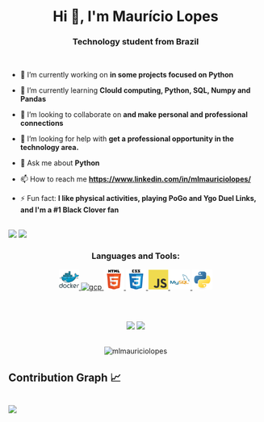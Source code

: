 # 
<h1 align="center">Hi 👋, I'm Maurício Lopes</h1>
<h3 align="center">Technology student from Brazil</h3><br>

- 🔭 I’m currently working on **in some projects focused on Python**

- 🌱 I’m currently learning **Clould computing, Python, SQL, Numpy and Pandas**

- 👯 I’m looking to collaborate on **and make personal and professional connections**

- 🤝 I’m looking for help with **get a professional opportunity in the technology area.**

- 💬 Ask me about **Python**

- 📫 How to reach me **https://www.linkedin.com/in/mlmauriciolopes/**

- ⚡ Fun fact: **I like physical activities, playing PoGo and Ygo Duel Links, and I'm a #1 Black Clover fan**
<br><br>
<div align="">
  <!--<a href="https://github.com/mlmauriciolopes">-->
  <img height="180em" src="https://github-readme-stats.vercel.app/api?username=mlmauriciolopes&show_icons=true&theme=dark&include_all_commits=true&count_private=true"/>
  <img height="180em" src="https://github-readme-stats.vercel.app/api/top-langs/?username=mlmauriciolopes&layout=compact&langs_count=7&theme=dark"/>
</div>
<!--
<h3 align="center">Connect with me:</h3>
<p align="center">
<a href="https://linkedin.com/in/mauricio lopes da silva" target="blank"><img align="center" src="https://raw.githubusercontent.com/rahuldkjain/github-profile-readme-generator/master/src/images/icons/Social/linked-in-alt.svg" alt="mauricio lopes da silva" height="30" width="40" /></a>
</p>
-->

<h3 align="center">Languages and Tools:</h3>
<p align="center">
  </a> <a href="https://www.docker.com/" target="_blank"> <img src="https://raw.githubusercontent.com/devicons/devicon/master/icons/docker/docker-original-wordmark.svg" alt="docker" width="40" height="40"/> </a> 
  <a href="https://cloud.google.com" target="_blank"> <img src="https://www.vectorlogo.zone/logos/google_cloud/google_cloud-icon.svg" alt="gcp" width="40" height="40"/> </a> 
  <a href="https://www.w3.org/html/" target="_blank"> <img src="https://raw.githubusercontent.com/devicons/devicon/master/icons/html5/html5-original-wordmark.svg" alt="html5" width="40" height="40"/> </a> 
  <a href="https://www.w3schools.com/css/" target="_blank"> <img src="https://raw.githubusercontent.com/devicons/devicon/master/icons/css3/css3-original-wordmark.svg" alt="css3" width="40" height="40"/> 
  <a href="https://developer.mozilla.org/en-US/docs/Web/JavaScript" target="_blank"> <img src="https://raw.githubusercontent.com/devicons/devicon/master/icons/javascript/javascript-original.svg" alt="javascript" width="40" height="40"/> </a> 
  <a href="https://www.mysql.com/" target="_blank"> <img src="https://raw.githubusercontent.com/devicons/devicon/master/icons/mysql/mysql-original-wordmark.svg" alt="mysql" width="40" height="40"/> </a> 
  <a href="https://www.python.org" target="_blank"> <img src="https://raw.githubusercontent.com/devicons/devicon/master/icons/python/python-original.svg" alt="python" width="40" height="40"/> </a> </p><br>
  
  ##
<div align="center">
  <a href = "mailto:mlsilva1990@gmail.com"><img src="https://img.shields.io/badge/-Gmail-%23333?style=for-the-badge&logo=gmail&logoColor=white" target="_blank"></a>
  <a href="https://www.linkedin.com/in/mlmauriciolopes/" target="_blank"><img src="https://img.shields.io/badge/-LinkedIn-%230077B5?style=for-the-badge&logo=linkedin&logoColor=white" target="_blank"></a> 
  </div><br>

<p align="center"> <img src="https://komarev.com/ghpvc/?username=mlmauriciolopes&label=Profile%20views&color=0e75b6&style=flat-square" alt="mlmauriciolopes" /> </p>

## Contribution Graph 📈
<br>
<div>
    <img src="https://activity-graph.herokuapp.com/graph?username=mlmauriciolopes&theme=xcode&area=true" />
</div>
<br/>


<!--

<div align="center"><h1>Olá ! Eu Sou o Maurício Lopes 👋</h1><br><br>
</div>


<div align="center">
  <a href="https://github.com/mlmauriciolopes">
  <img height="180em" src="https://github-readme-stats.vercel.app/api?username=mlmauriciolopes&show_icons=true&theme=dark&include_all_commits=true&count_private=true"/>
  <img height="180em" src="https://github-readme-stats.vercel.app/api/top-langs/?username=mlmauriciolopes&layout=compact&langs_count=7&theme=dark"/>
</div>
  
<div align="center" style="display: inline_block"><br>
  <img align="center" alt="Rafa-Js" height="30" width="40" src="https://raw.githubusercontent.com/devicons/devicon/master/icons/javascript/javascript-plain.svg">
  <img align="center" alt="Rafa-HTML" height="30" width="40" src="https://raw.githubusercontent.com/devicons/devicon/master/icons/html5/html5-original.svg">
  <img align="center" alt="Rafa-CSS" height="30" width="40" src="https://raw.githubusercontent.com/devicons/devicon/master/icons/css3/css3-original.svg">
  <img align="center" alt="Rafa-Python" height="30" width="40" src="https://raw.githubusercontent.com/devicons/devicon/master/icons/python/python-original.svg">
  <img align="center" alt="Rafa-Python" height="30" width="40" src="https://raw.githubusercontent.com/devicons/devicon/master/icons/php/php-original.svg">
</div>
  
##
<div align="center">
  <a href = "mailto:mlsilva1990@gmail.com"><img src="https://img.shields.io/badge/-Gmail-%23333?style=for-the-badge&logo=gmail&logoColor=white" target="_blank"></a>
  <a href="https://www.linkedin.com/in/mlmauriciolopes/" target="_blank"><img src="https://img.shields.io/badge/-LinkedIn-%230077B5?style=for-the-badge&logo=linkedin&logoColor=white" target="_blank"></a> 
  </div>

-->
